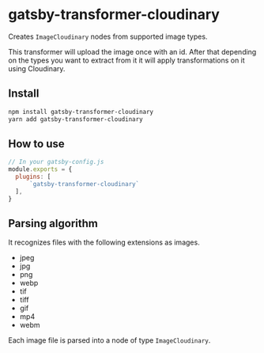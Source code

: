 # gatsby-transformer-cloudinary

Creates `ImageCloudinary` nodes from supported image types.

This transformer will upload the image once with an id.
After that depending on the types you want to extract from it it
will apply transformations on it using Cloudinary.

## Install

```bash
npm install gatsby-transformer-cloudinary
yarn add gatsby-transformer-cloudinary
```

## How to use

```js
// In your gatsby-config.js
module.exports = {
  plugins: [
      `gatsby-transformer-cloudinary`
  ],
}
```

## Parsing algorithm

It recognizes files with the following extensions as images.

- jpeg
- jpg
- png
- webp
- tif
- tiff
- gif
- mp4
- webm

Each image file is parsed into a node of type `ImageCloudinary`.
